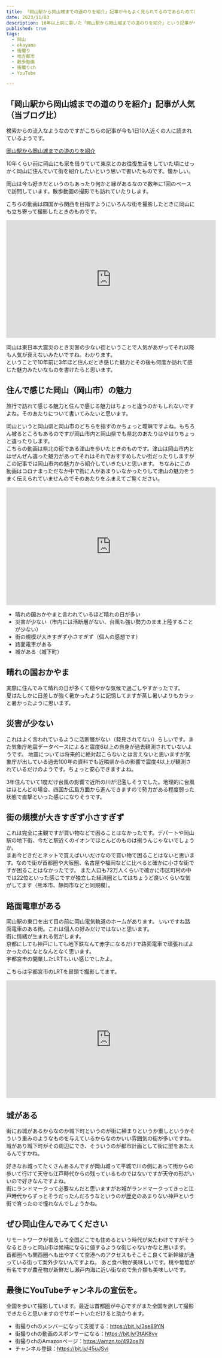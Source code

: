 ```yaml
---
title: 「岡山駅から岡山城までの道のりを紹介」記事が今もよく見られてるのであらためて岡山の魅力を書いてみる
date: 2023/11/03
description: 10年以上前に書いた「岡山駅から岡山城までの道のりを紹介」という記事が今もよく見られている件について
published: true
tags:
  - 岡山
  - okayama
  - 街撮り
  - 地方都市
  - 散歩動画
  - 街撮りch
  - YouTube

---
```


##  「岡山駅から岡山城までの道のりを紹介」記事が人気（当ブログ比）

検索からの流入なようなのですがこちらの記事が今も1日10人近くの人に読まれているようです。

<a href="/2011/08/31/1.html">岡山駅から岡山城までの道のりを紹介</a>

10年くらい前に岡山にも家を借りていて東京とのお往復生活をしていた頃にせっかく岡山に住んでいて街を紹介したいという思いで書いたものです。懐かしい。

岡山は今も好きだというのもあったり何かと縁があるなので数年に1回のペースで訪問しています。散歩動画の撮影でも訪れていたりします。

こちらの動画は四国から関西を目指すようにいろんな街を撮影したときに岡山にも立ち寄って撮影したときのものです。

<div class="youtube">
<iframe width="560" height="315" src="https://www.youtube.com/embed/MSxoOqnQMDU?si=-Ek7afpx48Vllgfa" title="YouTube video player" frameborder="0" allow="accelerometer; autoplay; clipboard-write; encrypted-media; gyroscope; picture-in-picture; web-share" allowfullscreen></iframe>
</div>

岡山は東日本大震災のとき災害の少ない街ということで人気があがってそれ以降も人気が衰えないみたいですね。わかります。  
ということで10年前に3年ほど住んだとき感じた魅力とその後も何度か訪れて感じた魅力みたいなものを書けたらと思います。

## 住んで感じた岡山（岡山市）の魅力

旅行で訪れて感じる魅力と住んで感じる魅力はちょっと違うのかもしれないですよね。そのあたりについて書いてみたいと思います。

<!-- more -->

岡山というと岡山県と岡山市のどちらを指すのかちょっと曖昧ですよね。もちろん被るところもあるのですが岡山市内と岡山県でも県北のあたりはやはりちょっと違ったりします。  
こちらの動画は県北の街である津山を歩いたときのものです。津山は岡山市内とはぜんぜん違った魅力があってそれはそれでおすすめしたい街だったりしますがこの記事では岡山市内の魅力から紹介していきたいと思います。
ちなみにこの動画はコロナまっただなか中で街に人があまりいなかったりして津山の魅力をうまく伝えられていませんのでそのあたりをふまえてご覧ください。

<div class="youtube">
<iframe width="560" height="315" src="https://www.youtube.com/embed/9KGf-0hV07I?si=OQ2-QkZ2oB6Whwn4" title="YouTube video player" frameborder="0" allow="accelerometer; autoplay; clipboard-write; encrypted-media; gyroscope; picture-in-picture; web-share" allowfullscreen></iframe>
</div>

* 晴れの国おかやまと言われているほど晴れの日が多い
* 災害が少ない（市内には活断層がない、台風も強い勢力のまま上陸することが少ない）
* 街の規模が大きすぎず小さすぎず（個人の感想です）
* 路面電車がある
* 城がある（城下町）

## 晴れの国おかやま
実際に住んでみて晴れの日が多くて穏やかな気候で過ごしやすかったです。  
夏はたしかに日差しが強く暑かったように記憶してますが蒸し暑いよりもカラッと暑かったように思います。

## 災害が少ない
これはよく言われているように活断層がない（発見されてない）らしいです。また気象庁地震データベースによると震度6以上の自身が過去観測されていないようです。
地震については将来的に絶対起こらないとは言えないと思いますが気象庁が出している過去100年の資料でも近隣県からの影響で震度4以上が観測されているだけのようです。ちょっと安心できますよね。

3年住んでいて1度だけ台風の影響で近所の川が氾濫しそうでした。地理的に台風はほとんどの場合、四国か広島方面から進んできますので勢力がある程度弱った状態で直撃といった感じになりそうです。

## 街の規模が大きすぎず小さすぎず
これは完全に主観ですが買い物などで困ることはなかったです。デパートや岡山駅の地下街、今だと駅近くのイオンでほとんどのものは揃うんじゃないでしょうか。  
まあ今どきだとネットで買えばいいだけなので買い物で困ることはないと思います。なので街が首都圏や大阪圏、名古屋や福岡などに比べると確かに小さな街ですが困ることはなかったです。
また人口も72万人くらいで確かに市区町村の中では22位といった感じですが独立した経済圏としてはちょうど良いくらいな気がしてます（熊本市、静岡市などと同規模）。

## 路面電車がある
岡山駅の東口を出て目の前に岡山電気軌道のホームがあります。
いいですね路面電車のある街。これは個人の好みだけではないと思います。  
街に情緒が生まれる気がします。  
京都にしても神戸にしても地下鉄なんて赤字になるだけで路面電車で頑張ればよかったのになとなんとなく思います。  
宇都宮市の開業したLRTもいい感じでしたよ。

こちらは宇都宮市のLRTを冒頭で撮影してます。

<div class="youtube">
<iframe width="560" height="315" src="https://www.youtube.com/embed/gySagOf377Y?si=0HaqB8gCg6BaznJt" title="YouTube video player" frameborder="0" allow="accelerometer; autoplay; clipboard-write; encrypted-media; gyroscope; picture-in-picture; web-share" allowfullscreen></iframe>
</div>

## 城がある
街にお城があるからなのか城下町というのが街に締まりというか重しというかそういう重みのようなものを与えているからなのかいい雰囲気の街が多いですね。
城があり城下町がその周辺にでき、そういうのが都市計画として街に型をあたえるんですかね。

好きなお城ってたくさんあるんですが岡山城って平城で川の側にあって街からの歩いて行けて天守も江戸時代からの残っているものではないですが天守の形がいいので好きなんですよね。  
街にランドマークって必要なんだと思いますがお城がランドマークってきっと江戸時代からずっとそうだったんだろうなというのが歴史のあまりない神戸という街で育ったので憧れなんでしょうかね。

## ぜひ岡山住んでみてください
リモートワークが普及して全国どこでも住めるという時代が来たわけですがそうなるときっと岡山市は候補になるに値するような街じゃないかなと思います。  
首都圏へも関西圏へも出やすくて空港へのアクセスもそこそこ良くて新幹線が通っている街って案外少ないんですよね。
あと食べ物が美味しいです。桃や葡萄が有名ですが農産物が新鮮だし瀬戸内海に近い街なので魚介類も美味しいです。

## 最後にYouTubeチャンネルの宣伝を。
全国を歩いて撮影しています。最近は首都圏が中心ですがまた全国を旅して撮影できたらと思いますのでサポートいただけると助かります。

* 街撮りchのメンバーになって支援する：https://bit.ly/3se89YN
* 街撮りchの動画のスポンサーになる：https://bit.ly/3tAK8vv
* 街撮りchのAmazonページ：https://amzn.to/492osIN
* チャンネル登録：https://bit.ly/45uJSvi

















